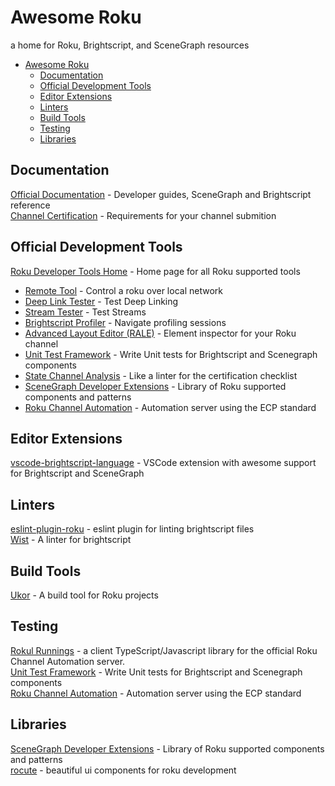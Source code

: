 # Awesome Roku

a home for Roku, Brightscript, and SceneGraph resources

- [Awesome Roku](#awesome-roku)
  - [Documentation](#documentation)
  - [Official Development Tools](#official-development-tools)
  - [Editor Extensions](#editor-extensions)
  - [Linters](#linters)
  - [Build Tools](#build-tools)
  - [Testing](#testing)
  - [Libraries](#libraries)

## Documentation

[Official Documentation](https://developer.roku.com/docs/developer-program/getting-started/roku-dev-prog.md) - Developer guides, SceneGraph and Brightscript reference  
[Channel Certification](https://developer.roku.com/docs/developer-program/certification/certification.md) - Requirements for your channel submition

## Official Development Tools

[Roku Developer Tools Home](https://devtools.web.roku.com/) - Home page for all Roku supported tools  

- [Remote Tool](http://devtools.web.roku.com/RokuRemote/) - Control a roku over local network
- [Deep Link Tester](https://devtools.web.roku.com/#deep-linking-tool) - Test Deep Linking
- [Stream Tester](https://devtools.web.roku.com/#stream-tester-tool) - Test Streams
- [Brightscript Profiler](https://devtools.web.roku.com/#brs-profiler-tool) - Navigate profiling sessions
- [Advanced Layout Editor (RALE)](https://devtools.web.roku.com/#rale-tool) - Element inspector for your Roku channel
- [Unit Test Framework](https://devtools.web.roku.com/#unit-test-framework-tool) - Write Unit tests for Brightscript and Scenegraph components
- [State Channel Analysis](https://devtools.web.roku.com/#static-channel-analysis-tool) - Like a linter for the certification checklist
- [SceneGraph Developer Extensions](https://devtools.web.roku.com/#scene-graph-developer-extensions) - Library of Roku supported components and patterns
- [Roku Channel Automation](https://devtools.web.roku.com/#roku-channel-automation) - Automation server using the ECP standard

## Editor Extensions
[vscode-brightscript-language](https://github.com/rokucommunity/vscode-brightscript-language) - VSCode extension with awesome support for Brightscript and SceneGraph  

## Linters
[eslint-plugin-roku](https://github.com/RokuRoad/eslint-plugin-roku) - eslint plugin for linting brightscript files  
[Wist](https://willowtreeapps.github.io/wist/) - A linter for brightscript  

## Build Tools
[Ukor](https://github.com/willowtreeapps/ukor) - A build tool for Roku projects  

## Testing
[Rokul Runnings](https://github.com/willowtreeapps/rokul-runnings) - a client TypeScript/Javascript library for the official Roku Channel Automation server.    
[Unit Test Framework](https://devtools.web.roku.com/#unit-test-framework-tool) - Write Unit tests for Brightscript and Scenegraph components  
[Roku Channel Automation](https://devtools.web.roku.com/#roku-channel-automation) - Automation server using the ECP standard
## Libraries

[SceneGraph Developer Extensions](https://devtools.web.roku.com/#scene-graph-developer-extensions) - Library of Roku supported components and patterns  
[rocute](https://github.com/willowtreeapps/rocute) - beautiful ui components for roku development